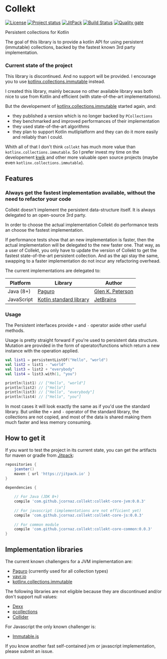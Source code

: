 # Collekt
[![License](https://img.shields.io/badge/license-MIT-blue.svg)](LICENSE)
[![Project status](https://img.shields.io/badge/status-discontinued-lightgray.svg)](https://gist.githubusercontent.com/jcornaz/46736c3d1f21b4c929bd97549b7406b2/raw/ProjectStatusFlow)
[![JitPack](https://jitpack.io/v/jcornaz/collekt.svg)](https://jitpack.io/#jcornaz/collekt)
[![Build Status](https://travis-ci.com/jcornaz/collekt.svg?branch=master)](https://travis-ci.com/jcornaz/collekt)
[![Quality gate](https://sonarcloud.io/api/project_badges/measure?project=jcornaz_collekt&metric=alert_status)](https://sonarcloud.io/dashboard?id=jcornaz_collekt)

Persistent collections for Kotlin

The goal of this library is to provide a kotlin API for using persistent (immutable) collections, backed by the fastest known 3rd party implementation.

### Current state of the project
This library is discontinued. And no support will be provided. I encourage you to use [kotlinx.collections.immutable](https://github.com/Kotlin/kotlinx.collections.immutable) instead.

I created this library, mainly because no other available library was both nice to use from Kotlin and efficient (with state-of-the-art implementations).

But the developement of [kotlinx.collections.immutable](https://github.com/Kotlin/kotlinx.collections.immutable) started again, and:
* they published a version which is no longer backed by `PCollections`
* they benchmarked and improved performances of their implementation
* they used state-of-the-art algorithms
* they plan to support Kotlin mutliplatform and they can do it more easily and reliably than I could.

Whith all of that I don't think `collekt` has much more value than `kotlinx.collections.immutable`. So I prefer invest my time on the developement [kwik](https://kwik.readthedocs.io/en/latest/) and other more valuable open source projects (maybe even `kotlinx.collections.immutable`).

## Features

### Always get the fastest implementation available, without the need to refactor your code
Collekt doesn't implement the persistent data-structure itself. It is always delegated to an open-source 3rd party.

In order to choose the actual implementation Collekt do performance tests an choose the fastest implementation.

If performance tests show that an new implementation is faster, then the actual implementation will be delegated to the new faster one. That way, as a user of Collekt, you only have to update the version of Collekt to get the fastest state-of-the-art persistent collection. And as the api stay the same, swapping to a faster implementation do not incur any refactoring overhead.

The current implementations are delegated to:

| Platform   | Library                                                                                               | Author                                               |
|------------|-------------------------------------------------------------------------------------------------------|------------------------------------------------------|
| Java (8+)  | [Paguro](https://github.com/GlenKPeterson/Paguro)                                                     | [Glen K. Peterson](https://github.com/GlenKPeterson) |
| JavaScript | [Kotlin standard library](https://kotlinlang.org/api/latest/jvm/stdlib/kotlin.collections/index.html) | [JetBrains](https://jetbrains.com/)                  |

### Usage
The Persistent interfaces provide `+` and `-` operator aside other useful methods.

Usage is pretty straight forward if you're used to persistent data structure.
Mutation are provided in the form of operator/functions which return a new instance with the operation applied.
```kotlin
val list1 = persistentListOf("Hello", "world")
val list2 = list1 - "world"
val list3 = list2 + "everybody"
val list4 = list3.with(1, "you")

println(list1) // ["Hello", "world"]
println(list2) // ["Hello"]
println(list3) // ["Hello", "everybody"]
println(list4) // ["Hello", "you"]
```

In most cases it will look exactly the same as if you'd use the standard library.
But unlike the `+` and `-` operator of the standard library, the collections are not copied, and most of the data is shared making them much faster and less memory consuming.  

## How to get it

If you want to test the project in its current state, you can get the artifacts for maven or gradle from [Jitpack](jitpack.io):

```groovy
repositories {
    jcenter()
    maven { url 'https://jitpack.io' }
}

dependencies {
    
    // For Java (JDK 8+)
    compile 'com.github.jcornaz.collekt:collekt-core-jvm:0.0.3'
            
    // For javascript (implementations are not efficient yet)
    compile 'com.github.jcornaz.collekt:collekt-core-js:0.0.3'
        
    // For common module
    compile 'com.github.jcornaz.collekt:collekt-core-common:0.0.3'
}
```

## Implementation libraries
The current known challengers for a JVM implementation are:
* [Paguro](https://github.com/GlenKPeterson/Paguro) (currently used for all collection types)
* [vavr.io](http://www.vavr.io/)
* [kotlinx.collections.immutable](https://github.com/Kotlin/kotlinx.collections.immutable)

The following libraries are not eligible because they are discontinued and/or don't support null values: 
* [Dexx](https://github.com/andrewoma/dexx)
* [pcollections](https://pcollections.org/)
* [Collider](https://github.com/rschmitt/collider)

For Javascript the only known challenger is:
* [Immutable.js](https://facebook.github.io/immutable-js)

If you know another fast self-contained jvm or javascript implementation, please submit an issue.
